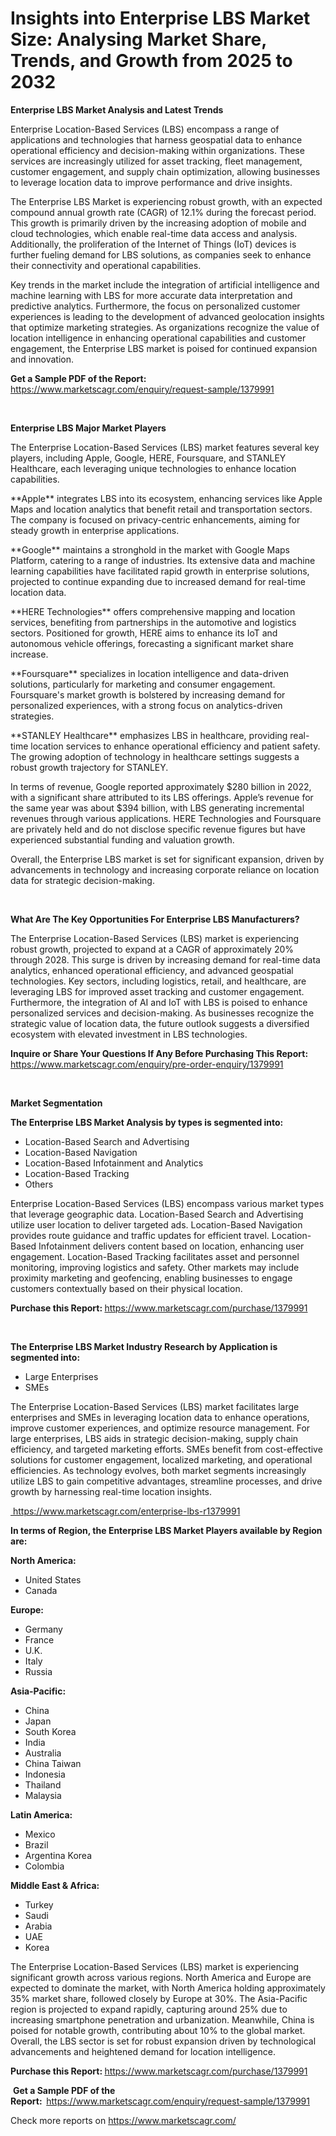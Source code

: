 <p><h1>Insights into Enterprise LBS Market Size: Analysing Market Share, Trends, and Growth from 2025 to 2032</h1></p><p><strong>Enterprise LBS Market Analysis and Latest Trends</strong></p>
<p><p>Enterprise Location-Based Services (LBS) encompass a range of applications and technologies that harness geospatial data to enhance operational efficiency and decision-making within organizations. These services are increasingly utilized for asset tracking, fleet management, customer engagement, and supply chain optimization, allowing businesses to leverage location data to improve performance and drive insights.</p><p>The Enterprise LBS Market is experiencing robust growth, with an expected compound annual growth rate (CAGR) of 12.1% during the forecast period. This growth is primarily driven by the increasing adoption of mobile and cloud technologies, which enable real-time data access and analysis. Additionally, the proliferation of the Internet of Things (IoT) devices is further fueling demand for LBS solutions, as companies seek to enhance their connectivity and operational capabilities.</p><p>Key trends in the market include the integration of artificial intelligence and machine learning with LBS for more accurate data interpretation and predictive analytics. Furthermore, the focus on personalized customer experiences is leading to the development of advanced geolocation insights that optimize marketing strategies. As organizations recognize the value of location intelligence in enhancing operational capabilities and customer engagement, the Enterprise LBS market is poised for continued expansion and innovation.</p></p>
<p><strong>Get a Sample PDF of the Report:&nbsp;</strong> <a href="https://www.marketscagr.com/enquiry/request-sample/1379991?utm_campaign=2460&utm_medium=2&utm_source=Github&utm_content=ia&utm_term=11032025&utm_id=enterprise-lbs">https://www.marketscagr.com/enquiry/request-sample/1379991</a></p>
<p>&nbsp;</p>
<p><strong>Enterprise LBS Major Market Players</strong></p>
<p><p>The Enterprise Location-Based Services (LBS) market features several key players, including Apple, Google, HERE, Foursquare, and STANLEY Healthcare, each leveraging unique technologies to enhance location capabilities.</p><p>**Apple** integrates LBS into its ecosystem, enhancing services like Apple Maps and location analytics that benefit retail and transportation sectors. The company is focused on privacy-centric enhancements, aiming for steady growth in enterprise applications.</p><p>**Google** maintains a stronghold in the market with Google Maps Platform, catering to a range of industries. Its extensive data and machine learning capabilities have facilitated rapid growth in enterprise solutions, projected to continue expanding due to increased demand for real-time location data.</p><p>**HERE Technologies** offers comprehensive mapping and location services, benefiting from partnerships in the automotive and logistics sectors. Positioned for growth, HERE aims to enhance its IoT and autonomous vehicle offerings, forecasting a significant market share increase.</p><p>**Foursquare** specializes in location intelligence and data-driven solutions, particularly for marketing and consumer engagement. Foursquare's market growth is bolstered by increasing demand for personalized experiences, with a strong focus on analytics-driven strategies.</p><p>**STANLEY Healthcare** emphasizes LBS in healthcare, providing real-time location services to enhance operational efficiency and patient safety. The growing adoption of technology in healthcare settings suggests a robust growth trajectory for STANLEY.</p><p>In terms of revenue, Google reported approximately $280 billion in 2022, with a significant share attributed to its LBS offerings. Apple’s revenue for the same year was about $394 billion, with LBS generating incremental revenues through various applications. HERE Technologies and Foursquare are privately held and do not disclose specific revenue figures but have experienced substantial funding and valuation growth.</p><p>Overall, the Enterprise LBS market is set for significant expansion, driven by advancements in technology and increasing corporate reliance on location data for strategic decision-making.</p></p>
<p>&nbsp;</p>
<p><strong>What Are The Key Opportunities For Enterprise LBS Manufacturers?</strong></p>
<p><p>The Enterprise Location-Based Services (LBS) market is experiencing robust growth, projected to expand at a CAGR of approximately 20% through 2028. This surge is driven by increasing demand for real-time data analytics, enhanced operational efficiency, and advanced geospatial technologies. Key sectors, including logistics, retail, and healthcare, are leveraging LBS for improved asset tracking and customer engagement. Furthermore, the integration of AI and IoT with LBS is poised to enhance personalized services and decision-making. As businesses recognize the strategic value of location data, the future outlook suggests a diversified ecosystem with elevated investment in LBS technologies.</p></p>
<p><strong>Inquire or Share Your Questions If Any Before Purchasing This Report:</strong> <a href="https://www.marketscagr.com/enquiry/pre-order-enquiry/1379991?utm_campaign=2460&utm_medium=2&utm_source=Github&utm_content=ia&utm_term=11032025&utm_id=enterprise-lbs">https://www.marketscagr.com/enquiry/pre-order-enquiry/1379991</a></p>
<p>&nbsp;</p>
<p><strong>Market Segmentation</strong></p>
<p><strong>The Enterprise LBS Market Analysis by types is segmented into:</strong></p>
<p><ul><li>Location-Based Search and Advertising</li><li>Location-Based Navigation</li><li>Location-Based Infotainment and Analytics</li><li>Location-Based Tracking</li><li>Others</li></ul></p>
<p><p>Enterprise Location-Based Services (LBS) encompass various market types that leverage geographic data. Location-Based Search and Advertising utilize user location to deliver targeted ads. Location-Based Navigation provides route guidance and traffic updates for efficient travel. Location-Based Infotainment delivers content based on location, enhancing user engagement. Location-Based Tracking facilitates asset and personnel monitoring, improving logistics and safety. Other markets may include proximity marketing and geofencing, enabling businesses to engage customers contextually based on their physical location.</p></p>
<p><strong>Purchase this Report:&nbsp;</strong><a href="https://www.marketscagr.com/purchase/1379991?utm_campaign=2460&utm_medium=2&utm_source=Github&utm_content=ia&utm_term=11032025&utm_id=enterprise-lbs">https://www.marketscagr.com/purchase/1379991</a></p>
<p>&nbsp;</p>
<p><strong>The Enterprise LBS Market Industry Research by Application is segmented into:</strong></p>
<p><ul><li>Large Enterprises</li><li>SMEs</li></ul></p>
<p><p>The Enterprise Location-Based Services (LBS) market facilitates large enterprises and SMEs in leveraging location data to enhance operations, improve customer experiences, and optimize resource management. For large enterprises, LBS aids in strategic decision-making, supply chain efficiency, and targeted marketing efforts. SMEs benefit from cost-effective solutions for customer engagement, localized marketing, and operational efficiencies. As technology evolves, both market segments increasingly utilize LBS to gain competitive advantages, streamline processes, and drive growth by harnessing real-time location insights.</p></p>
<p><a href="https://www.marketscagr.com/enterprise-lbs-r1379991?utm_campaign=2460&utm_medium=2&utm_source=Github&utm_content=ia&utm_term=11032025&utm_id=enterprise-lbs">&nbsp;https://www.marketscagr.com/enterprise-lbs-r1379991</a></p>
<p><strong>In terms of Region, the Enterprise LBS Market Players available by Region are:</strong></p>
<p>
    <p> <strong> North America: </strong>
        <ul>
            <li>United States</li>
            <li>Canada</li>
        </ul>
        </p> 
    <p> <strong> Europe: </strong>
        <ul>
            <li>Germany</li>
            <li>France</li>
            <li>U.K.</li>
            <li>Italy</li>
            <li>Russia</li>
        </ul>
        </p> 
    <p> <strong> Asia-Pacific: </strong>
        <ul>
            <li>China</li>
            <li>Japan</li>
            <li>South Korea</li>
            <li>India</li>
            <li>Australia</li>
            <li>China Taiwan</li>
            <li>Indonesia</li>
            <li>Thailand</li>
            <li>Malaysia</li>
        </ul>
        </p> 
    <p> <strong> Latin America: </strong>
        <ul>
            <li>Mexico</li>
            <li>Brazil</li>
            <li>Argentina Korea</li>
            <li>Colombia</li>
        </ul>
        </p> 
    <p> <strong> Middle East & Africa: </strong>
        <ul>
            <li>Turkey</li>
            <li>Saudi</li>
            <li>Arabia</li>
            <li>UAE</li>
            <li>Korea</li>
        </ul>
    </p>
    </p>
<p><p>The Enterprise Location-Based Services (LBS) market is experiencing significant growth across various regions. North America and Europe are expected to dominate the market, with North America holding approximately 35% market share, followed closely by Europe at 30%. The Asia-Pacific region is projected to expand rapidly, capturing around 25% due to increasing smartphone penetration and urbanization. Meanwhile, China is poised for notable growth, contributing about 10% to the global market. Overall, the LBS sector is set for robust expansion driven by technological advancements and heightened demand for location intelligence.</p></p>
<p><strong>Purchase this Report: </strong><a href="https://www.marketscagr.com/purchase/1379991?utm_campaign=2460&utm_medium=2&utm_source=Github&utm_content=ia&utm_term=11032025&utm_id=enterprise-lbs">https://www.marketscagr.com/purchase/1379991</a></p>
<p>&nbsp;<strong>Get a Sample PDF of the Report:&nbsp;&nbsp;</strong><a href="https://www.marketscagr.com/enquiry/request-sample/1379991?utm_campaign=2460&utm_medium=2&utm_source=Github&utm_content=ia&utm_term=11032025&utm_id=enterprise-lbs">https://www.marketscagr.com/enquiry/request-sample/1379991</a></p>
<p><strong></strong></p>
<p>Check more reports on <a href="https://www.marketscagr.com/?utm_campaign=2460&utm_medium=2&utm_source=Github&utm_content=ia&utm_term=11032025&utm_id=enterprise-lbs">https://www.marketscagr.com/</a></p>